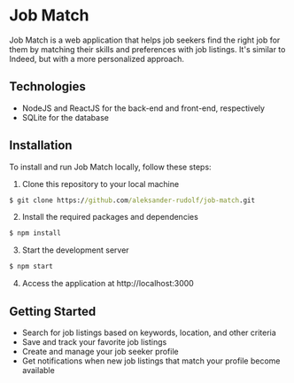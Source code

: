 # Job Match

Job Match is a web application that helps job seekers find the right job for them by matching their skills and preferences with job listings. It's similar to Indeed, but with a more personalized approach.

## Technologies

- NodeJS and ReactJS for the back-end and front-end, respectively
- SQLite for the database

## Installation

To install and run Job Match locally, follow these steps:

1. Clone this repository to your local machine

```cmd
$ git clone https://github.com/aleksander-rudolf/job-match.git
```

2. Install the required packages and dependencies

```cmd
$ npm install
```

3. Start the development server

```cmd
$ npm start
```

4. Access the application at http://localhost:3000

## Getting Started

* Search for job listings based on keywords, location, and other criteria
* Save and track your favorite job listings
* Create and manage your job seeker profile
* Get notifications when new job listings that match your profile become available
